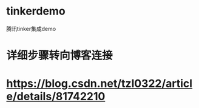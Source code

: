 # tinkerdemo
腾讯tinker集成demo
<br>
# 详细步骤转向博客连接
# https://blog.csdn.net/tzl0322/article/details/81742210
